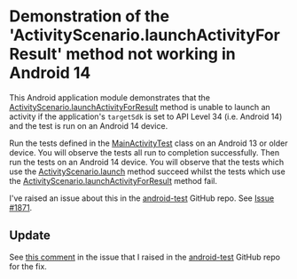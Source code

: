 # Demonstration of the 'ActivityScenario.launchActivityForResult' method not working in Android 14

This Android application module demonstrates that the [ActivityScenario.launchActivityForResult][1] method
is unable to launch an activity if the application's `targetSdk` is set to API Level 34 (i.e. Android 14)
and the test is run on an Android 14 device.

Run the tests defined in the [MainActivityTest][2] class on an Android 13 or older device.
You will observe the tests all run to completion successfully.
Then run the tests on an Android 14 device.
You will observe that the tests which use the [ActivityScenario.launch][3] method succeed
whilst the tests which use the [ActivityScenario.launchActivityForResult][4] method fail.

I've raised an issue about this in the [android-test][5] GitHub repo. See [Issue #1871][6].

## Update

See [this comment](https://github.com/android/android-test/issues/1871#issuecomment-1961510934) in the issue that I raised in the [android-test](https://github.com/android/android-test) GitHub repo for the fix.

[1]: https://developer.android.com/reference/androidx/test/core/app/ActivityScenario#launchActivityForResult(java.lang.Class%3CA%3E)
[2]: src/androidTest/java/androidx/test/experiments/app/MainActivityTest.kt
[3]: https://developer.android.com/reference/androidx/test/core/app/ActivityScenario#launch(java.lang.Class%3CA%3E)
[4]: https://developer.android.com/reference/androidx/test/core/app/ActivityScenario#launchActivityForResult(java.lang.Class%3CA%3E)
[5]: https://github.com/android/android-test
[6]: https://github.com/android/android-test/issues/1871

